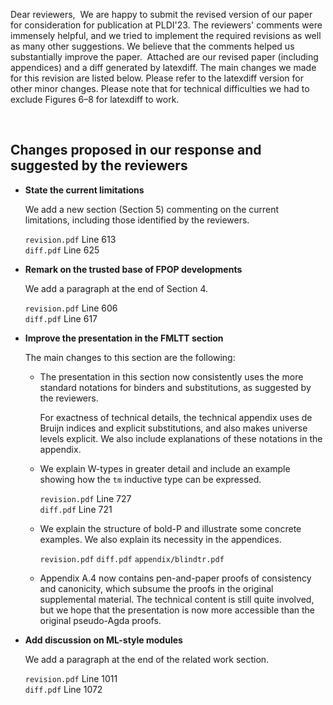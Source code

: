 Dear reviewers,
​
We are happy to submit the revised version of our paper for
consideration for publication at PLDI'23.
The reviewers' comments were immensely helpful, and we tried to implement
the required revisions as well as many other suggestions.
We believe that the comments helped us substantially improve the paper.
​
Attached are our revised paper (including appendices) and a diff generated by latexdiff.
The main changes we made for this revision are listed below. Please
refer to the latexdiff version for other minor changes.
Please note that for technical difficulties we had to exclude Figures 6–8
for latexdiff to work.


​
## Changes proposed in our response and suggested by the reviewers

* **State the current limitations**

  We add a new section (Section 5) commenting on the current limitations, including those identified by the reviewers.

  `revision.pdf` Line 613  
  `diff.pdf` Line 625

* **Remark on the trusted base of FPOP developments**

  We add a paragraph at the end of Section 4.

  `revision.pdf` Line 606  
  `diff.pdf` Line 617
​
* **Improve the presentation in the FMLTT section**

  The main changes to this section are the following:

  - The presentation in this section now consistently uses the more standard notations for
    binders and substitutions, as suggested by the reviewers.
    
    For exactness of technical details, the technical appendix uses de Bruijn
    indices and explicit substitutions, and also makes universe levels explicit.
    We also include explanations of these notations in the appendix.
  
  - We explain W-types in greater detail and include an example showing how
    the `tm` inductive type can be expressed.

    `revision.pdf` Line 727  
    `diff.pdf` Line 721
  
  - We explain the structure of bold-P and illustrate some concrete examples. 
    We also explain its necessity in the appendices.

    `revision.pdf` 
    `diff.pdf`
    `appendix/blindtr.pdf` 
  
  - Appendix A.4 now contains pen-and-paper proofs of consistency and canonicity,
    which subsume the proofs in the original supplemental material. The
    technical content is still quite involved, but we hope that the presentation
    is now more accessible than the original pseudo-Agda proofs.

  <!-- and emphasize the indispensibility of 
          (but that sentence is not commented out in the latex) 
     We include a table for all aspects of differences related to sections about FMLTT.

  |                          | General   | Debruijn Index | Explicit Subst | Universe  |
  |--------------------------|-----------|----------------|----------------|-----------|
  | revision.pdf             | Line 627  | Removed        | Removed        | Line 681  |
  | diff.pdf                 | Line 639  | Line 670       | Line 670       | Line 710  |
  | appendix/blindtr.pdf     | Line 1177 | Line 1269      | Line 1269      | Line 1286 |
  -->

* **Add discussion on ML-style modules**

    We add a paragraph at the end of the related work section.

    `revision.pdf` Line 1011  
    `diff.pdf` Line 1072

